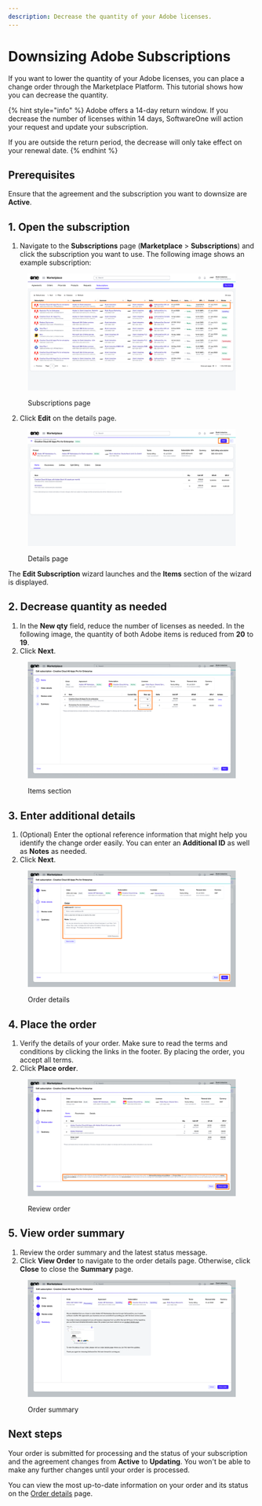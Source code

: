 ```yaml
---
description: Decrease the quantity of your Adobe licenses.
---
```


# Downsizing Adobe Subscriptions

If you want to lower the quantity of your Adobe licenses, you can place a change order through the Marketplace Platform. This tutorial shows how you can decrease the quantity.

{% hint style="info" %}
Adobe offers a 14-day return window. If you decrease the number of licenses within 14 days, SoftwareOne will action your request and update your subscription.&#x20;

If you are outside the return period, the decrease will only take effect on your renewal date.&#x20;
{% endhint %}

## Prerequisites

Ensure that the agreement and the subscription you want to downsize are **Active**.

## 1. Open the subscription

1. Navigate to the **Subscriptions** page (**Marketplace** > **Subscriptions**) and click the subscription you want to use. The following image shows an example subscription:

<figure><img src="../../../.gitbook/assets/Subscriptions page (1).png" alt=""><figcaption><p>Subscriptions page</p></figcaption></figure>

2. Click **Edit** on the details page.

<figure><img src="../../../.gitbook/assets/SubscriptionDetails (1).png" alt=""><figcaption><p>Details page</p></figcaption></figure>

The **Edit Subscription** wizard launches and the **Items** section of the wizard is displayed.

## 2. Decrease quantity as needed

1. In the **New qty** field, reduce the number of licenses as needed. In the following image, the quantity of both Adobe items is reduced from **20** to **19**.
2. Click **Next**.&#x20;

<figure><img src="../../../.gitbook/assets/ChangeQty.png" alt=""><figcaption><p>Items section</p></figcaption></figure>

## 3. Enter additional details

1. (Optional) Enter the optional reference information that might help you identify the change order easily. You can enter an **Additional ID** as well as **Notes** as needed.&#x20;
2. Click **Next**.&#x20;

<figure><img src="../../../.gitbook/assets/EditSubsReduceQty.png" alt=""><figcaption><p>Order details</p></figcaption></figure>

## 4. Place the order

1. Verify the details of your order. Make sure to read the terms and conditions by clicking the links in the footer. By placing the order, you accept all terms.
2. Click **Place order**.&#x20;

<figure><img src="../../../.gitbook/assets/Revieworder-1.png" alt=""><figcaption><p>Review order</p></figcaption></figure>

## 5. View order summary

1. Review the order summary and the latest status message.&#x20;
2. Click **View Order** to navigate to the order details page. Otherwise, click **Close** to close the **Summary** page.

<figure><img src="../../../.gitbook/assets/EditSubsSummary.png" alt=""><figcaption><p>Order summary</p></figcaption></figure>

## Next steps

Your order is submitted for processing and the status of your subscription and the agreement changes from **Active** to **Updating**. You won't be able to make any further changes until your order is processed.

You can view the most up-to-date information on your order and its status on the [Order details](../../../platform-modules/marketplace/orders/orders-interface.md#subscription-details) page.

